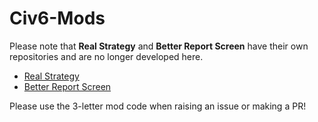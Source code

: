 # Civ6-Mods
Please note that **Real Strategy** and **Better Report Screen** have their own repositories and are no longer developed here.
- [Real Strategy](https://github.com/Infixo/Civ6-Real-Strategy)
- [Better Report Screen](https://github.com/Infixo/Civ6-Better-Report-Screen)

Please use the 3-letter mod code when raising an issue or making a PR!
